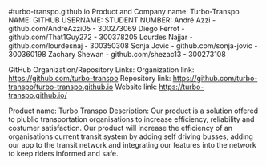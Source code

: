 #turbo-transpo.github.io
Product and Company name: Turbo-Transpo
  NAME:           GITHUB USERNAME:           STUDENT NUMBER:
    André Azzi      -  github.com/AndreAzzi05  - 300273069
    Diego Ferrot    -  github.com/That1Guy272  - 300378205
    Lourdes Najjar  -  github.com/lourdesnaj   - 300350308
    Sonja Jovic     -  github.com/sonja-jovic  - 300360198
    Zachary Shewan  -  github.com/shezac13     - 300273108


GitHub Organization/Repository Links:
    Organization link: https://github.com/turbo-transpo
    Repository link: https://github.com/turbo-transpo/turbo-transpo.github.io
    Website link: https://turbo-transpo.github.io/


Product name: Turbo Transpo
Description: Our product is a solution offered to plublic transportation organisations to increase efficiency, reliability and costumer satisfaction. Our product will increase the efficiency of an organisations current transit system by adding self driving busses, adding our app to the transit network and integrating our features into the network to keep riders informed and safe.

